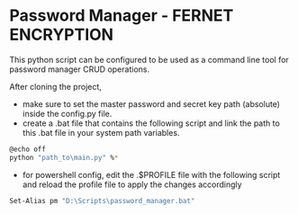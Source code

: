 
# Password Manager - FERNET ENCRYPTION

This python script can be configured to be used as a command line tool for password manager CRUD operations.

After cloning the project,
-  make sure to set the master password and secret key path (absolute) inside the config.py file.
-  create a .bat file that contains the following script and link the path to this .bat file in your system path variables.
```bash
@echo off
python "path_to\main.py" %*
```
- for powershell config, edit the .$PROFILE file with the following script and reload the profile file to apply the changes accordingly
```bash
Set-Alias pm "D:\Scripts\password_manager.bat"
```

